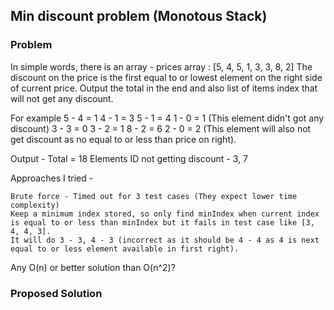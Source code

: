 ## Min discount problem (Monotous Stack)

### Problem
In simple words, there is an array - prices array : [5, 4, 5, 1, 3, 3, 8, 2]
The discount on the price is the first equal to or lowest element on the right side of current price. Output the total in the end and also list of items index that will not get any discount.

For example 
5 - 4 = 1
4 - 1 = 3
5 - 1 = 4
1 - 0 = 1 (This element didn't got any discount)
3 - 3 = 0
3 - 2 = 1
8 - 2 = 6
2 - 0 = 2 (This element will also not get discount as no equal to or less than price on right).

Output -
Total = 18
Elements ID not getting discount - 3, 7

Approaches I tried -

    Brute force - Timed out for 3 test cases (They expect lower time complexity)
    Keep a minimum index stored, so only find minIndex when current index is equal to or less than minIndex but it fails in test case like [3, 4, 4, 3].
    It will do 3 - 3, 4 - 3 (incorrect as it should be 4 - 4 as 4 is next equal to or less element available in first right).

Any O(n) or better solution than O(n^2)?

### Proposed Solution


